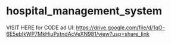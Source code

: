 # hospital_management_system

VISIT HERE for CODE ad UI: https://drive.google.com/file/d/1qO-6E5ebIkWP7MkHiuPxtndAcVeXN981/view?usp=share_link

